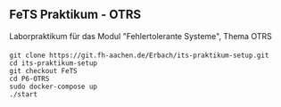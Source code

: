 FeTS Praktikum - OTRS
----------------------

Laborpraktikum für das Modul "Fehlertolerante Systeme", Thema OTRS

####
    git clone https://git.fh-aachen.de/Erbach/its-praktikum-setup.git
	cd its-praktikum-setup
	git checkout FeTS
	cd P6-OTRS
    sudo docker-compose up
    ./start




